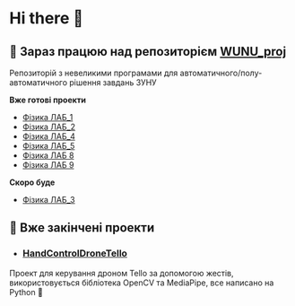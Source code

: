 # Hi there 👋
## 🔭 Зараз працюю над репозиторієм [WUNU_proj](https://github.com/PrincTwilig/wunu_proj)
Репозиторій з невеликими програмами для автоматичного/полу-автоматичного рішення завдань ЗУНУ

**Вже готові проекти**
- [Фізика ЛАБ_1](https://github.com/PrincTwilig/wunu_proj/releases/tag/Phys_lab1)
- [Фізика ЛАБ_2](https://github.com/PrincTwilig/wunu_proj/releases/tag/Phys_lab2)
- [Фізика ЛАБ_4](https://github.com/PrincTwilig/wunu_proj/releases/tag/Phys_lab4)
- [Фізика ЛАБ_5](https://github.com/PrincTwilig/wunu_proj/releases/tag/Phys_lab5)
- [Фізика ЛАБ 8](https://github.com/PrincTwilig/wunu_proj/releases/tag/Phys_lab8)
- [Фізика ЛАБ 9](https://github.com/PrincTwilig/wunu_proj/releases/tag/Phys_lab9)

**Скоро буде**
- [Фізика ЛАБ_3](https://github.com/PrincTwilig/wunu_proj/tree/master/phys_lab3)

## :helicopter: Вже закінчені проекти
- ### [HandControlDroneTello](https://github.com/PrincTwilig/HandControlDroneTello)
Проект для керування дроном Tello за допомогою жестів, використовується бібліотека OpenCV та MediaPipe, все написано на Python :snake:
